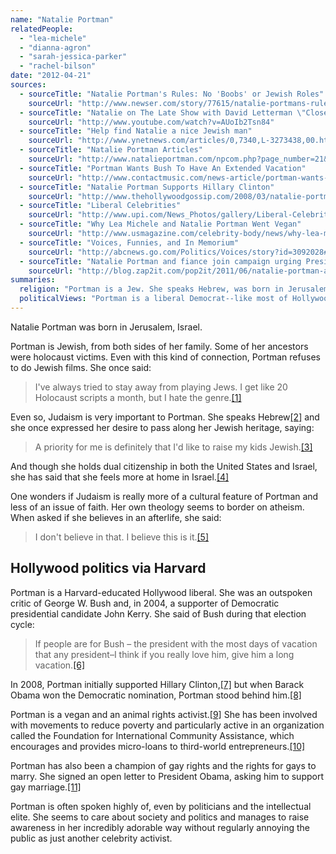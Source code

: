 ```yaml
---
name: "Natalie Portman"
relatedPeople:
  - "lea-michele"
  - "dianna-agron"
  - "sarah-jessica-parker"
  - "rachel-bilson"
date: "2012-04-21"
sources:
  - sourceTitle: "Natalie Portman's Rules: No 'Boobs' or Jewish Roles"
    sourceUrl: "http://www.newser.com/story/77615/natalie-portmans-rules-no-boobs-or-jewish-roles.html"
  - sourceTitle: "Natalie on The Late Show with David Letterman \"Closer.\""
    sourceUrl: "http://www.youtube.com/watch?v=AUoIb2Tsn84"
  - sourceTitle: "Help find Natalie a nice Jewish man"
    sourceUrl: "http://www.ynetnews.com/articles/0,7340,L-3273438,00.html"
  - sourceTitle: "Natalie Portman Articles"
    sourceUrl: "http://www.natalieportman.com/npcom.php?page_number=21&viewarticle=2&article_number=199"
  - sourceTitle: "Portman Wants Bush To Have An Extended Vacation"
    sourceUrl: "http://www.contactmusic.com/news-article/portman-wants-bush-to-have-an-extended-vacation"
  - sourceTitle: "Natalie Portman Supports Hillary Clinton"
    sourceUrl: "http://www.thehollywoodgossip.com/2008/03/natalie-portman-supports-hillary-clinton/"
  - sourceTitle: "Liberal Celebrities"
    sourceUrl: "http://www.upi.com/News_Photos/gallery/Liberal-Celebrities/6010/1/"
  - sourceTitle: "Why Lea Michele and Natalie Portman Went Vegan"
    sourceUrl: "http://www.usmagazine.com/celebrity-body/news/why-lea-michele-and-natalie-portman-went-vegan-2010510"
  - sourceTitle: "Voices, Funnies, and In Memorium"
    sourceUrl: "http://abcnews.go.com/Politics/Voices/story?id=3092028#.T5Y1I9mMxSE"
  - sourceTitle: "Natalie Portman and fiance join campaign urging President Obama's support for gay marriage"
    sourceUrl: "http://blog.zap2it.com/pop2it/2011/06/natalie-portman-and-fiance-join-campaign-urging-president-obamas-support-for-gay-marriage.html"
summaries:
  religion: "Portman is a Jew. She speaks Hebrew, was born in Jerusalem, and considers Israel her real home. But she said that she doesn't believe in an afterlife."
  politicalViews: "Portman is a liberal Democrat--like most of Hollywood--but has a Harvard degree, is well-spoken, and tends to pick reputable causes."
---
```


Natalie Portman was born in Jerusalem, Israel.

Portman is Jewish, from both sides of her family. Some of her ancestors were holocaust victims. Even with this kind of connection, Portman refuses to do Jewish films. She once said:

>I've always tried to stay away from playing Jews. I get like 20 Holocaust scripts a month, but I hate the genre.<a class="source-citation" href="#http%3A%2F%2Fwww.newser.com%2Fstory%2F77615%2Fnatalie-portmans-rules-no-boobs-or-jewish-roles.html" title="Natalie Portman&apos;s Rules: No &apos;Boobs&apos; or Jewish Roles">[1]</a>

Even so, Judaism is very important to Portman. She speaks Hebrew<a class="source-citation" href="#http%3A%2F%2Fwww.youtube.com%2Fwatch%3Fv%3DAUoIb2Tsn84" title="Natalie on The Late Show with David Letterman &quot;Closer.&quot;">[2]</a> and she once expressed her desire to pass along her Jewish heritage, saying:

>A priority for me is definitely that I'd like to raise my kids Jewish.<a class="source-citation" href="#http%3A%2F%2Fwww.ynetnews.com%2Farticles%2F0%2C7340%2CL-3273438%2C00.html" title="Help find Natalie a nice Jewish man">[3]</a>

And though she holds dual citizenship in both the United States and Israel, she has said that she feels more at home in Israel.<a class="source-citation" href="#http%3A%2F%2Fwww.natalieportman.com%2Fnpcom.php%3Fpage_number%3D21%26viewarticle%3D2%26article_number%3D199" title="Natalie Portman Articles">[4]</a>

One wonders if Judaism is really more of a cultural feature of Portman and less of an issue of faith. Her own theology seems to border on atheism. When asked if she believes in an afterlife, she said:

>I don't believe in that. I believe this is it.<a class="source-citation" href="#http%3A%2F%2Fwww.natalieportman.com%2Fnpcom.php%3Fpage_number%3D21%26viewarticle%3D2%26article_number%3D199" title="Natalie Portman Articles">[5]</a>

## Hollywood politics via Harvard

Portman is a Harvard-educated Hollywood liberal. She was an outspoken critic of George W. Bush and, in 2004, a supporter of Democratic presidential candidate John Kerry. She said of Bush during that election cycle:

>If people are for Bush – the president with the most days of vacation that any president–I think if you really love him, give him a long vacation.<a class="source-citation" href="#http%3A%2F%2Fwww.contactmusic.com%2Fnews-article%2Fportman-wants-bush-to-have-an-extended-vacation" title="Portman Wants Bush To Have An Extended Vacation">[6]</a>

In 2008, Portman initially supported Hillary Clinton,<a class="source-citation" href="#http%3A%2F%2Fwww.thehollywoodgossip.com%2F2008%2F03%2Fnatalie-portman-supports-hillary-clinton%2F" title="Natalie Portman Supports Hillary Clinton">[7]</a> but when Barack Obama won the Democratic nomination, Portman stood behind him.<a class="source-citation" href="#http%3A%2F%2Fwww.upi.com%2FNews_Photos%2Fgallery%2FLiberal-Celebrities%2F6010%2F1%2F" title="Liberal Celebrities">[8]</a>

Portman is a vegan and an animal rights activist.<a class="source-citation" href="#http%3A%2F%2Fwww.usmagazine.com%2Fcelebrity-body%2Fnews%2Fwhy-lea-michele-and-natalie-portman-went-vegan-2010510" title="Why Lea Michele and Natalie Portman Went Vegan">[9]</a> She has been involved with movements to reduce poverty and particularly active in an organization called the Foundation for International Community Assistance, which encourages and provides micro-loans to third-world entrepreneurs.<a class="source-citation" href="#http%3A%2F%2Fabcnews.go.com%2FPolitics%2FVoices%2Fstory%3Fid%3D3092028%23.T5Y1I9mMxSE" title="Voices, Funnies, and In Memorium">[10]</a>

Portman has also been a champion of gay rights and the rights for gays to marry. She signed an open letter to President Obama, asking him to support gay marriage.<a class="source-citation" href="#http%3A%2F%2Fblog.zap2it.com%2Fpop2it%2F2011%2F06%2Fnatalie-portman-and-fiance-join-campaign-urging-president-obamas-support-for-gay-marriage.html" title="Natalie Portman and fiance join campaign urging President Obama&apos;s support for gay marriage">[11]</a>

Portman is often spoken highly of, even by politicians and the intellectual elite. She seems to care about society and politics and manages to raise awareness in her incredibly adorable way without regularly annoying the public as just another celebrity activist.